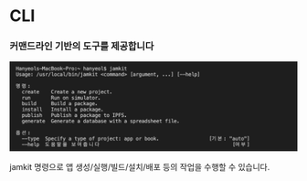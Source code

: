 # CLI

### 커맨드라인 기반의 도구를 제공합니다

![](images/cli.png)

jamkit 명령으로 앱 생성/실행/빌드/설치/배포 등의 작업을 수행할 수 있습니다.
